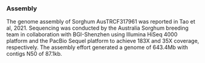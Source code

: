 ### Assembly
The genome assembly of Sorghum AusTRCF317961 was reported in Tao et al, 2021. Sequencing was conducted by the Australia Sorghum breeding team in collaboration with BGI-Shenzhen using Illumina HiSeq 4000 platform and the PacBio Sequel platform to achieve 183X and 35X coverage, respectively. The assembly effort generated a genome of 643.4Mb with contigs N50 of 87.1kb.

